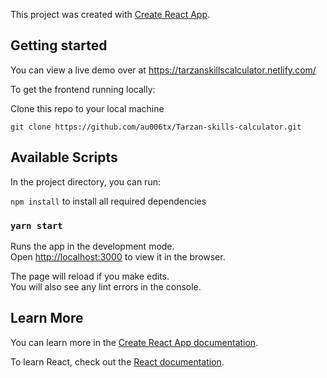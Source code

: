 This project was created with [Create React App](https://github.com/facebook/create-react-app).

## Getting started

You can view a live demo over at https://tarzanskillscalculator.netlify.com/

To get the frontend running locally:

Clone this repo to your local machine 

```
git clone https://github.com/au006tx/Tarzan-skills-calculator.git
```


## Available Scripts

In the project directory, you can run:

`npm install` to install all required dependencies

### `yarn start`

Runs the app in the development mode.<br />
Open [http://localhost:3000](http://localhost:3000) to view it in the browser.

The page will reload if you make edits.<br />
You will also see any lint errors in the console.

## Learn More

You can learn more in the [Create React App documentation](https://facebook.github.io/create-react-app/docs/getting-started).

To learn React, check out the [React documentation](https://reactjs.org/).
